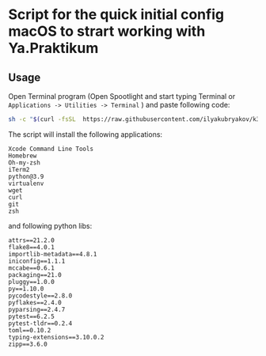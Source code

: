 # Script for the quick initial config macOS to strart working with Ya.Praktikum
## Usage
Open Terminal program (Open Spootlight and start typing Terminal or `Applications -> Utilities -> Terminal` ) and paste following code:
```bash
sh -c "$(curl -fsSL  https://raw.githubusercontent.com/ilyakubryakov/k3lmiir-dotfiles/main/config.sh)"
```
The script will install the following applications:

```
Xcode Command Line Tools
Homebrew
Oh-my-zsh
iTerm2
python@3.9
virtualenv
wget
curl
git
zsh
```
and following python libs:
```
attrs==21.2.0
flake8==4.0.1
importlib-metadata==4.8.1
iniconfig==1.1.1
mccabe==0.6.1
packaging==21.0
pluggy==1.0.0
py==1.10.0
pycodestyle==2.8.0
pyflakes==2.4.0
pyparsing==2.4.7
pytest==6.2.5
pytest-tldr==0.2.4
toml==0.10.2
typing-extensions==3.10.0.2
zipp==3.6.0
```
